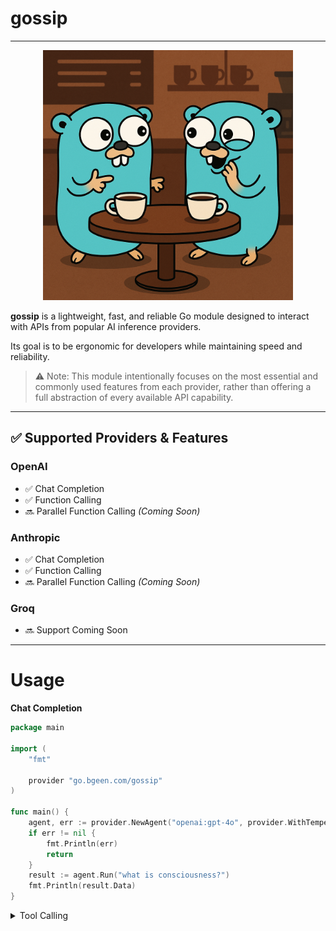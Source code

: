 # gossip

---

<p align="center" width="100%">
<img src="./assets/mascot.png" alt="Gossip mascot" width="400" height="400">
</p>

**gossip** is a lightweight, fast, and reliable Go module designed to interact with APIs from popular AI inference providers.

Its goal is to be ergonomic for developers while maintaining speed and reliability.

> ⚠️ Note: This module intentionally focuses on the most essential and commonly used features from each provider, rather than offering a full abstraction of every available API capability.

---

## ✅ Supported Providers & Features

### OpenAI
- ✅ Chat Completion
- ✅ Function Calling
- 🔜 Parallel Function Calling *(Coming Soon)*

### Anthropic
- ✅ Chat Completion
- ✅ Function Calling
- 🔜 Parallel Function Calling *(Coming Soon)*

### Groq
- 🔜 Support Coming Soon

---

# Usage

**Chat Completion**

```go
package main

import (
	"fmt"

	provider "go.bgeen.com/gossip"
)

func main() {
	agent, err := provider.NewAgent("openai:gpt-4o", provider.WithTemperature(0.8))
	if err != nil {
		fmt.Println(err)
		return
	}
	result := agent.Run("what is consciousness?")
	fmt.Println(result.Data)
}
```

<details>
<summary>Tool Calling</summary>

```go
package main

import (
	"fmt"
	"strings"

	provider "go.bgeen.com/gossip"
)

func main1() {
	agent, err := provider.NewAgent("anthropic:claude-3-5-sonnet-latest", provider.WithTemperature(0.8))
	if err != nil {
		fmt.Println(err)
		return
	}
	agent.RegisterTool(FindCityTemp, ParamsFindCityTemp{}, "find the weather temperature of the provided city name")
	result := agent.Run("whats the current temperature in delhi?")
	fmt.Println(result.Data)
}

type ParamsFindCityTemp struct {
	CityName string `json:"city_name" desctiption:"name of the city"`
}

func FindCityTemp(params ParamsFindCityTemp) string {
	if strings.ToLower(params.CityName) == "kolkata" {
		return "26 degree"
	}
	return "city not found"
}
```

</details>
